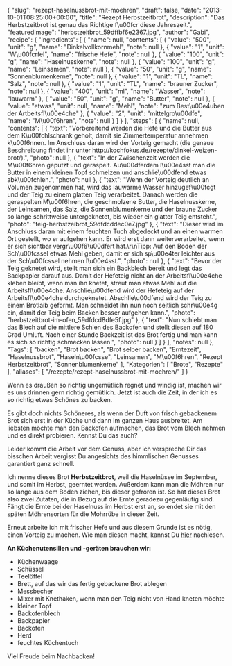 {
    "slug": "rezept-haselnussbrot-mit-moehren",
    "draft": false,
    "date": "2013-10-01T08:25:00+00:00",
    "title": "Rezept Herbstzeitbrot",
    "description": "Das Herbstzeitbrot ist genau das Richtige f\u00fcr diese Jahreszeit.",
    "featuredImage": "herbstzeitbrot_59dffbf6e2367.jpg",
    "author": "Gabi",
    "recipe": {
        "ingredients": [
            {
                "name": null,
                "contents": [
                    {
                        "value": "500",
                        "unit": "g",
                        "name": "Dinkelvollkornmehl",
                        "note": null
                    },
                    {
                        "value": "1",
                        "unit": "W\u00fcrfel",
                        "name": "frische Hefe",
                        "note": null
                    },
                    {
                        "value": "100",
                        "unit": "g",
                        "name": "Haselnusskerne",
                        "note": null
                    },
                    {
                        "value": "100",
                        "unit": "g",
                        "name": "Leinsamen",
                        "note": null
                    },
                    {
                        "value": "50",
                        "unit": "g",
                        "name": "Sonnenblumenkerne",
                        "note": null
                    },
                    {
                        "value": "1",
                        "unit": "TL",
                        "name": "Salz",
                        "note": null
                    },
                    {
                        "value": "1",
                        "unit": "TL",
                        "name": "brauner Zucker",
                        "note": null
                    },
                    {
                        "value": "400",
                        "unit": "ml",
                        "name": "Wasser",
                        "note": "lauwarm"
                    },
                    {
                        "value": "50",
                        "unit": "g",
                        "name": "Butter",
                        "note": null
                    },
                    {
                        "value": "etwas",
                        "unit": null,
                        "name": "Mehl",
                        "note": "zum Best\u00e4uben der Artbeitsfl\u00e4che"
                    },
                    {
                        "value": "2",
                        "unit": "mittelgro\u00dfe",
                        "name": "M\u00f6hren",
                        "note": null
                    }
                ]
            }
        ],
        "steps": [
            {
                "name": null,
                "contents": [
                    {
                        "text": "Vorbereitend werden die Hefe und die Butter aus dem K\u00fchlschrank geholt, damit sie Zimmertemperatur annehmen k\u00f6nnen. Im Anschluss daran wird der Vorteig gemacht (die genaue Beschreibung findet ihr unter http:\/\/kochfokus.de\/rezepte\/dinkel-weizen-brot\/).",
                        "photo": null
                    },
                    {
                        "text": "In der Zwischenzeit werden die M\u00f6hren geputzt und geraspelt. Au\u00dferdem l\u00e4sst man die Butter in einem kleinen Topf schmelzen und anschlie\u00dfend etwas abk\u00fchlen.",
                        "photo": null
                    },
                    {
                        "text": "Wenn der Vorteig deutlich an Volumen zugenommen hat, wird das lauwarme Wasser hinzugef\u00fcgt und der Teig zu einem glatten Teig verarbeitet. Danach werden die geraspelten M\u00f6hren, die geschmolzene Butter, die Haselnusskerne, der Leinsamen, das Salz, die Sonnenblumenkerne und der braune Zucker  so lange schrittweise untergeknetet, bis wieder ein glatter Teig entsteht.",
                        "photo": "teig-herbstzeibrot_59dfdcddec0e7.jpg"
                    },
                    {
                        "text": "Dieser wird im Anschluss daran mit einem feuchten Tuch abgedeckt und an einen warmen Ort gestellt, wo er aufgehen kann. Er wird erst dann weiterverarbeitet, wenn er sich sichtbar vergr\u00f6\u00dfert hat.\r\nTipp: Auf den Boden der Sch\u00fcssel etwas Mehl geben, damit er sich sp\u00e4ter leichter aus der Sch\u00fcssel nehmen l\u00e4sst.",
                        "photo": null
                    },
                    {
                        "text": "Bevor der Teig geknetet wird, stellt man sich ein Backblech bereit und legt das Backpapier darauf aus. Damit der  Hefeteig nicht an der Arbeitsfl\u00e4che kleben bleibt, wenn man ihn knetet, streut man etwas Mehl auf die Arbeitsfl\u00e4che.  Anschlie\u00dfend wird der Hefeteig auf der Arbeitsfl\u00e4che durchgeknetet. Abschlie\u00dfend wird der Teig zu einem Brotlaib geformt. Man schneidet ihn nun noch seitlich schr\u00e4g ein, damit der Teig beim Backen besser aufgehen kann.",
                        "photo": "herbstzeitbrot-im-ofen_59dfdcd8dfe5f.jpg"
                    },
                    {
                        "text": "Nun schiebt man das Blech auf die mittlere Schien des Backofen und stellt diesen auf 180 Grad Umluft. Nach einer Stunde Backzeit ist das Brot fertig und man kann es sich so richtig schmecken lassen.",
                        "photo": null
                    }
                ]
            }
        ],
        "notes": null
    },
    "Tags": [
        "backen",
        "Brot backen",
        "Brot selber backen",
        "Erntezeit",
        "Haselnussbrot",
        "Haseln\u00fcsse",
        "Leinsamen",
        "M\u00f6hren",
        "Rezept Herbstzeitbrot",
        "Sonnenblumenkerne"
    ],
    "Kategorien": [
        "Brote",
        "Rezepte"
    ],
    "aliases": [
        "\/rezepte\/rezept-haselnussbrot-mit-moehren\/"
    ]
}

Wenn es draußen so richtig ungemütlich regnet und windig ist, machen wir es uns drinnen gern richtig gemütlich. Jetzt ist auch die Zeit, in der ich es so richtig etwas Schönes zu backen.

Es gibt doch nichts Schöneres, als wenn der Duft von frisch gebackenem Brot sich erst in der Küche und dann im ganzen Haus ausbreitet. Am liebsten möchte man den Backofen aufmachen, das Brot vom Blech nehmen und es direkt probieren. Kennst Du das auch?

Leider kommt die Arbeit vor dem Genuss, aber ich verspreche Dir das  bisschen Arbeit vergisst Du angesichts des himmlischen Genusses garantiert ganz schnell.

Ich nenne dieses Brot **Herbstzeitbrot**, weil die Haselnüsse im September, und somit im Herbst, geerntet werden. Außerdem kann man die Möhren nur so lange aus dem Boden ziehen, bis dieser gefroren ist. So hat dieses Brot also zwei Zutaten, die in Bezug auf die Ernte geradezu gegenläufig sind. Fängt die Ernte bei der Haselnuss im Herbst erst an, so endet sie mit den späten Möhrensorten für die Mohrrübe in dieser Zeit.

Erneut arbeite ich mit frischer Hefe und aus diesem Grunde ist es nötig, einen Vorteig zu machen. Wie man diesen macht, kannst Du [hier][1] nachlesen.

**An Küchenutensilien und -geräten brauchen wir:**

 * Küchenwaage
 * Schüssel
 * Teelöffel
 * Brett, auf das wir das fertig gebackene Brot ablegen
 * Messbecher
 * Mixer mit Knethaken, wenn man den Teig nicht von Hand kneten möchte
 * kleiner Topf
 * Backofenblech
 * Backpapier
 * Backofen
 * Herd
 * feuchtes Küchentuch

Viel Freude beim Nachbacken!

 [1]: https://kochfokus.de/rezepte/dinkel-weizen-brot/